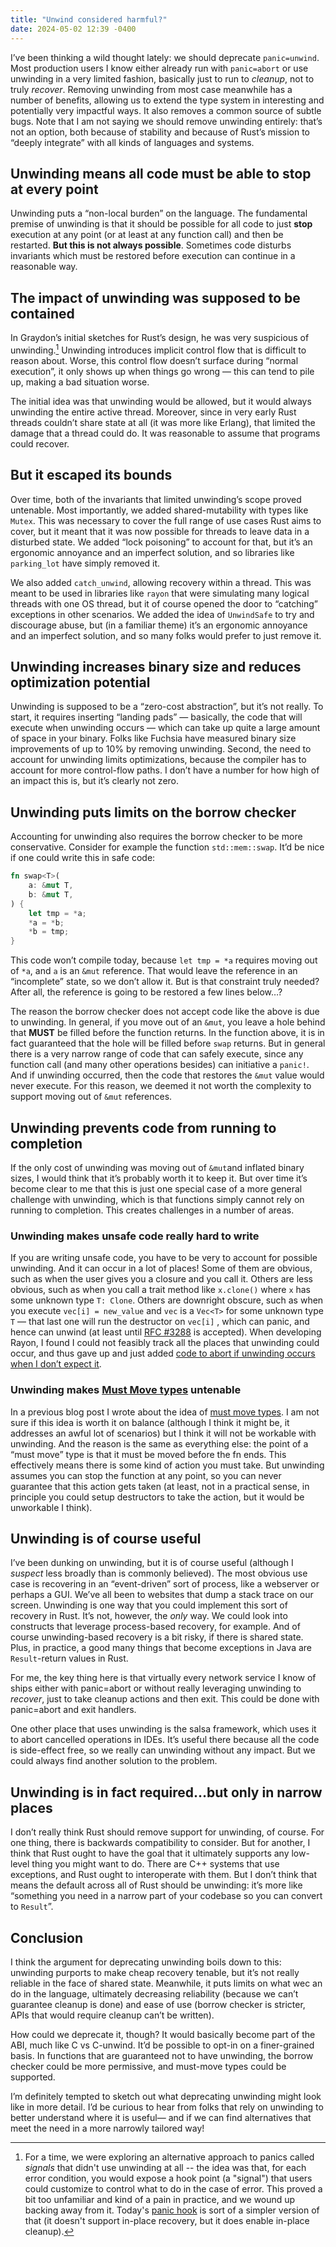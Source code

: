 ```yaml
---
title: "Unwind considered harmful?"
date: 2024-05-02 12:39 -0400
---
```


I’ve been thinking a wild thought lately: we should deprecate `panic=unwind`. Most production users I know either already run with `panic=abort` or use unwinding in a very limited fashion, basically just to run to *cleanup*, not to truly *recover*. Removing unwinding from most case meanwhile has a number of benefits, allowing us to extend the type system in interesting and potentially very impactful ways. It also removes a common source of subtle bugs. Note that I am not saying we should remove unwinding entirely: that’s not an option, both because of stability and because of Rust’s mission to “deeply integrate” with all kinds of languages and systems.

## Unwinding means all code must be able to stop at every point

Unwinding puts a “non-local burden” on the language. The fundamental premise of unwinding is that it should be possible for all code to just **stop** execution at any point (or at least at any function call) and then be restarted. **But this is not always possible**. Sometimes code disturbs invariants which must be restored before execution can continue in a reasonable way.

## The impact of unwinding was supposed to be contained

In Graydon’s initial sketches for Rust’s design, he was very suspicious of unwinding.[^signal] Unwinding introduces implicit control flow that is difficult to reason about. Worse, this control flow doesn’t surface during “normal execution”, it only shows up when things go wrong — this can tend to pile up, making a bad situation worse.

[^signal]: For a time, we were exploring an alternative approach to panics called *signals* that didn't use unwinding at all -- the idea was that, for each error condition, you would expose a hook point (a "signal") that users could customize to control what to do in the case of error. This proved a bit too unfamiliar and kind of a pain in practice, and we wound up backing away from it. Today's [panic hook](https://doc.rust-lang.org/std/panic/fn.set_hook.html) is sort of a simpler version of that (it doesn't support in-place recovery, but it does enable in-place cleanup).

The initial idea was that unwinding would be allowed, but it would always unwinding the entire active thread. Moreover, since in very early Rust threads couldn’t share state at all (it was more like Erlang), that limited the damage that a thread could do. It was reasonable to assume that programs could recover.

## But it escaped its bounds

Over time, both of the invariants that limited unwinding’s scope proved untenable. Most importantly, we added shared-mutability with types like `Mutex`. This was necessary to cover the full range of use cases Rust aims to cover, but it meant that it was now possible for threads to leave data in a disturbed state. We added “lock poisoning” to account for that, but it’s an ergonomic annoyance and an imperfect solution, and so libraries like `parking_lot` have simply removed it. 

We also added `catch_unwind`, allowing recovery within a thread. This was meant to be used in libraries like `rayon` that were simulating many logical threads with one OS thread, but it of course opened the door to “catching” exceptions in other scenarios. We added the idea of `UnwindSafe` to try and discourage abuse, but (in a familiar theme) it’s an ergonomic annoyance and an imperfect solution, and so many folks would prefer to just remove it.

## Unwinding increases binary size and reduces optimization potential

Unwinding is supposed to be a “zero-cost abstraction”, but it’s not really. To start, it requires inserting “landing pads” — basically, the code that will execute when unwinding occurs — which can take up quite a large amount of space in your binary. Folks like Fuchsia have measured binary size improvements of up to 10% by removing unwinding. Second, the need to account for unwinding limits optimizations, because the compiler has to account for more control-flow paths. I don’t have a number for how high of an impact this is, but it’s clearly not zero.

## Unwinding puts limits on the borrow checker

Accounting for unwinding also requires the borrow checker to be more conservative. Consider for example the function `std::mem::swap`. It’d be nice if one could write this in safe code:

```rust
fn swap<T>(
    a: &mut T,
    b: &mut T,
) {
    let tmp = *a;
    *a = *b;
    *b = tmp;
}
```

This code won’t compile today, because `let tmp = *a` requires moving out of `*a`, and `a` is an `&mut` reference. That would leave the reference in an “incomplete” state, so we don’t allow it. But is that constraint truly needed? After all, the reference is going to be restored a few lines below…?

The reason the borrow checker does not accept code like the above is due to unwinding. In general, if you move out of an `&mut`, you leave a hole behind that **MUST** be filled before the function returns. In the function above, it is in fact guaranteed that the hole will be filled before `swap` returns. But in general there is a very narrow range of code that can safely execute, since any function call (and many other operations besides) can initiative a `panic!`. And if unwinding occurred, then the code that restores the `&mut` value would never execute. For this reason, we deemed it not worth the complexity to support moving out of `&mut` references.

## Unwinding prevents code from running to completion

If the only cost of unwinding was moving out of `&mut`and inflated binary sizes, I would think that it’s probably worth it to keep it. But over time it’s become clear to me that this is just one special case of a more general challenge with unwinding, which is that functions simply cannot rely on running to completion. This creates challenges in a number of areas.

### Unwinding makes unsafe code really hard to write

If you are writing unsafe code, you have to be very to account for possible unwinding. And it can occur in a lot of places! Some of them are obvious, such as when the user gives you a closure and you call it. Others are less obvious, such as when you call a trait method like `x.clone()` where `x` has some unknown type `T: Clone`. Others are downright obscure, such as when you execute `vec[i] = new_value` and `vec` is a `Vec<T>` for some unknown type `T` — that last one will run the destructor on `vec[i]` , which can panic, and hence can unwind (at least until [RFC #3288] is accepted). When developing Rayon, I found I could not feasibly track all the places that unwinding could occur, and thus gave up and just added [code to abort if unwinding occurs when I don’t expect it][abort].

[abort]: https://github.com/rayon-rs/rayon/blob/0e8d45dd3e5b62a9ef86fdc754a9b9e3b4f048a8/rayon-core/src/unwind.rs#L24

[RFC #3288]: https://github.com/rust-lang/rfcs/pull/3288

### Unwinding makes [Must Move types][] untenable

In a previous blog post I wrote about the idea of [must move types][]. I am not sure if this idea is worth it on balance (although I think it might be, it addresses an awful lot of scenarios) but I think it will not be workable with unwinding. And the reason is the same as everything else: the point of a “must move” type is that it must be moved before the fn ends. This effectively means there is some kind of action you must take. But unwinding assumes you can stop the function at any point, so you can never guarantee that this action gets taken (at least, not in a practical sense, in principle you could setup destructors to take the action, but it would be unworkable I think).

[Must Move types]:  https://smallcultfollowing.com/babysteps/blog/2023/03/16/must-move-types/

## Unwinding is of course useful

I’ve been dunking on unwinding, but it is of course useful (although I *suspect* less broadly than is commonly believed). The most obvious use case is recovering in an “event-driven” sort of process, like a webserver or perhaps a GUI. We’ve all been to websites that dump a stack trace on our screen. Unwinding is one way that you could implement this sort of recovery in Rust. It’s not, however, the *only* way. We could look into constructs that leverage process-based recovery, for example. And of course unwinding-based recovery is a bit risky, if there is shared state. Plus, in practice, a good many things that become exceptions in Java are `Result`-return values in Rust.

For me, the key thing here is that virtually every network service I know of ships either with panic=abort or without really leveraging unwinding to *recover*, just to take cleanup actions and then exit. This could be done with panic=abort and exit handlers.

One other place that uses unwinding is the salsa framework, which uses it to abort cancelled operations in IDEs. It’s useful there because all the code is side-effect free, so we really can unwinding without any impact. But we could always find another solution to the problem.

## Unwinding is in fact required…but only in narrow places

I don’t really think Rust should remove support for unwinding, of course. For one thing, there is backwards compatibility to consider. But for another, I think that Rust ought to have the goal that it ultimately supports any low-level thing you might want to do. There are C++ systems that use exceptions, and Rust ought to interoperate with them. But I don’t think that means the default across all of Rust should be unwinding: it’s more like “something you need in a narrow part of your codebase so you can convert to `Result`”.

## Conclusion

I think the argument for deprecating unwinding boils down to this: unwinding purports to make cheap recovery tenable, but it’s not really reliable in the face of shared state. Meanwhile, it puts limits on what wec an do in the language, ultimately decreasing reliability (because we can’t guarantee cleanup is done) and ease of use (borrow checker is stricter, APIs that would require cleanup can’t be written). 

How could we deprecate it, though? It would basically become part of the ABI, much like C vs C-unwind. It’d be possible to opt-in on a finer-grained basis. In functions that are guaranteed not to have unwinding, the borrow checker could be more permissive, and must-move types could be supported. 

I’m definitely tempted to sketch out what deprecating unwinding might look like in more detail. I’d be curious to hear from folks that rely on unwinding to better understand where it is useful— and if we can find alternatives that meet the need in a more narrowly tailored way!